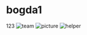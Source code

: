 # bogda1
123
![team](https://user-images.githubusercontent.com/82600534/188249694-e5a3ea0a-4e8d-4be8-8af4-ed2a107379a5.jpg)
![picture](https://user-images.githubusercontent.com/82600534/188249738-e381d6e9-dfab-4478-bd55-838e15f1d7e4.jpg)
![helper](https://user-images.githubusercontent.com/82600534/188249740-c5e705cd-28a0-4b39-b491-c6ec07a649f3.jpg)
